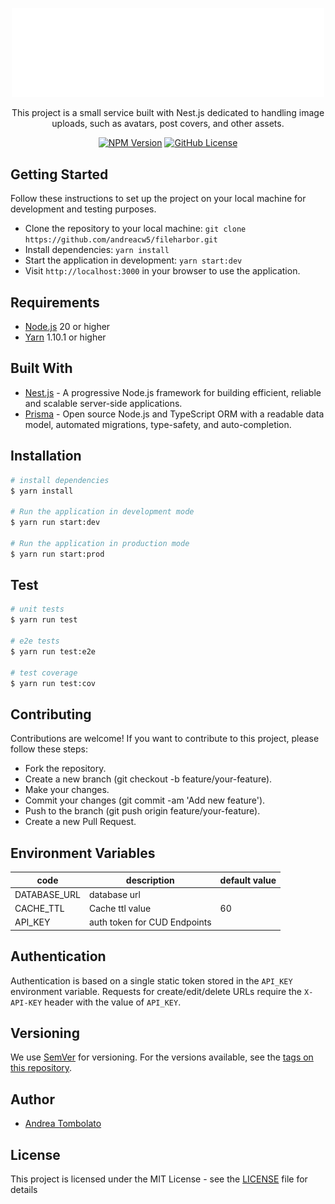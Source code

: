 <p align="center">
  <a href="https://github.com/andreacw5/fileharbor" target="blank"><img src="app_logo.png" width="500" alt="File Harbor App Logo" /></a>
</p>

[circleci-image]: https://img.shields.io/circleci/build/github/nestjs/nest/master?token=abc123def456
[circleci-url]: https://circleci.com/gh/nestjs/nest

<p align="center">
This project is a small service built with Nest.js dedicated to handling image uploads, such as avatars, post covers, and other assets.
</p>
<p align="center">
    <a href="https://www.npmjs.com/~nestjscore" target="_blank"><img src="https://img.shields.io/npm/v/@andreacw5/fileharbor" alt="NPM Version" /></a>
    <a href="https://github.com/andreacw5/fileharbor/blob/main/LICENSE.md" target="_blank"><img alt="GitHub License" src="https://img.shields.io/github/license/andreacw5/fileharbor"></a>
</p>

## Getting Started
Follow these instructions to set up the project on your local machine for development and testing purposes.
- Clone the repository to your local machine: `git clone https://github.com/andreacw5/fileharbor.git`
- Install dependencies: `yarn install`
- Start the application in development: `yarn start:dev`
- Visit `http://localhost:3000` in your browser to use the application.

## Requirements
- [Node.js](https://nodejs.org/en/download/) 20 or higher
- [Yarn](https://yarnpkg.com/en/) 1.10.1 or higher

## Built With
- [Nest.js](https://nestjs.com/) - A progressive Node.js framework for building efficient, reliable and scalable server-side applications.
- [Prisma](https://prisma.io/) - Open source Node.js and TypeScript ORM with a readable data model, automated migrations, type-safety, and auto-completion.

## Installation
```bash
# install dependencies
$ yarn install

# Run the application in development mode
$ yarn run start:dev

# Run the application in production mode
$ yarn run start:prod
```

## Test

```bash
# unit tests
$ yarn run test

# e2e tests
$ yarn run test:e2e

# test coverage
$ yarn run test:cov
```

## Contributing
Contributions are welcome! If you want to contribute to this project, please follow these steps:

- Fork the repository.
- Create a new branch (git checkout -b feature/your-feature).
- Make your changes.
- Commit your changes (git commit -am 'Add new feature').
- Push to the branch (git push origin feature/your-feature).
- Create a new Pull Request.

## Environment Variables
| code         | description                  | default value |
|--------------|------------------------------|---------------|
| DATABASE_URL | database url                 |               |
| CACHE_TTL    | Cache ttl value              | 60            |
| API_KEY      | auth token for CUD Endpoints |               |

## Authentication
Authentication is based on a single static token stored in the `API_KEY` environment variable. Requests for create/edit/delete URLs require the `X-API-KEY` header with the value of `API_KEY`.

## Versioning
We use [SemVer](http://semver.org/) for versioning. For the versions available, see the [tags on this repository](https://github.com/andreacw5/url-manager-app/releases).

## Author
- [Andrea Tombolato](https://andreatombolato.dev)

## License
This project is licensed under the MIT License - see the [LICENSE](LICENSE) file for details
